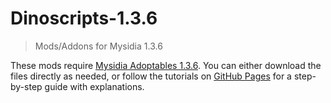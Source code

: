 # Dinoscripts-1.3.6
> Mods/Addons for Mysidia 1.3.6

These mods require [Mysidia Adoptables 1.3.6](https://mysidiaadoptables.com/). You can either download the files directly as needed, or follow the tutorials on [GitHub Pages](https://dinocanid.github.io/Dinoscripts-1.3.6/) for a step-by-step guide with explanations.
